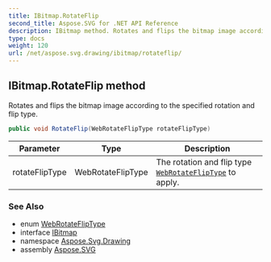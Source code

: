 ```yaml
---
title: IBitmap.RotateFlip
second_title: Aspose.SVG for .NET API Reference
description: IBitmap method. Rotates and flips the bitmap image according to the specified rotation and flip type
type: docs
weight: 120
url: /net/aspose.svg.drawing/ibitmap/rotateflip/
---
```

## IBitmap.RotateFlip method

Rotates and flips the bitmap image according to the specified rotation and flip type.

```csharp
public void RotateFlip(WebRotateFlipType rotateFlipType)
```

| Parameter | Type | Description |
| --- | --- | --- |
| rotateFlipType | WebRotateFlipType | The rotation and flip type [`WebRotateFlipType`](../../webrotatefliptype/) to apply. |

### See Also

* enum [WebRotateFlipType](../../webrotatefliptype/)
* interface [IBitmap](../)
* namespace [Aspose.Svg.Drawing](../../../aspose.svg.drawing/)
* assembly [Aspose.SVG](../../../)
